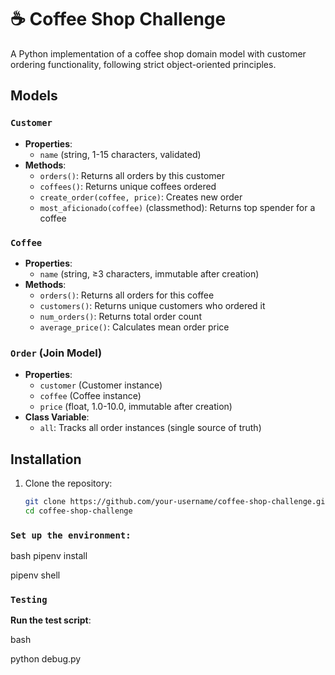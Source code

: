 # ☕ Coffee Shop Challenge

A Python implementation of a coffee shop domain model with customer ordering functionality, following strict object-oriented principles.

## Models

### `Customer`
- **Properties**:
  - `name` (string, 1-15 characters, validated)
- **Methods**:
  - `orders()`: Returns all orders by this customer
  - `coffees()`: Returns unique coffees ordered
  - `create_order(coffee, price)`: Creates new order
  - `most_aficionado(coffee)` (classmethod): Returns top spender for a coffee

### `Coffee`
- **Properties**:
  - `name` (string, ≥3 characters, immutable after creation)
- **Methods**:
  - `orders()`: Returns all orders for this coffee
  - `customers()`: Returns unique customers who ordered it
  - `num_orders()`: Returns total order count
  - `average_price()`: Calculates mean order price

### `Order` (Join Model)
- **Properties**:
  - `customer` (Customer instance)
  - `coffee` (Coffee instance)
  - `price` (float, 1.0-10.0, immutable after creation)
- **Class Variable**:
  - `all`: Tracks all order instances (single source of truth)

## Installation
1. Clone the repository:
   ```bash
   git clone https://github.com/your-username/coffee-shop-challenge.git
   cd coffee-shop-challenge

### `Set up the environment:`
bash
pipenv install

pipenv shell


### `Testing`

**Run the test script**:

bash

python debug.py
